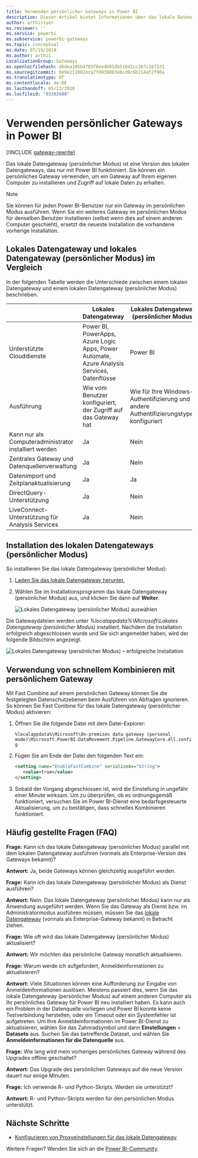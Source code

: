 ```yaml
---
title: Verwenden persönlicher Gateways in Power BI
description: Dieser Artikel bietet Informationen über das lokale Datengateway (persönlicher Modus) für Power BI, die Benutzer zum Herstellen einer Verbindung mit lokalen Daten verwenden können.
author: arthiriyer
ms.reviewer: ''
ms.service: powerbi
ms.subservice: powerbi-gateways
ms.topic: conceptual
ms.date: 07/15/2019
ms.author: arthii
LocalizationGroup: Gateways
ms.openlocfilehash: d6dea105b4703f6ee4b01db516d2cc387c167331
ms.sourcegitcommit: 0e9e211082eca7fd939803e0cd9c6b114af2f90a
ms.translationtype: HT
ms.contentlocale: de-DE
ms.lasthandoff: 05/13/2020
ms.locfileid: "83302688"
---
```

# <a name="use-personal-gateways-in-power-bi"></a>Verwenden persönlicher Gateways in Power BI

[!INCLUDE [gateway-rewrite](../includes/gateway-rewrite.md)]

Das lokale Datengateway (persönlicher Modus) ist eine Version des lokalen Datengateways, das nur mit Power BI funktioniert. Sie können ein persönliches Gateway verwenden, um ein Gateway auf Ihrem eigenen Computer zu installieren und Zugriff auf lokale Daten zu erhalten.

> [!NOTE]
> Sie können für jeden Power BI-Benutzer nur ein Gateway im persönlichen Modus ausführen. Wenn Sie ein weiteres Gateway im persönlichen Modus für denselben Benutzer installieren (selbst wenn dies auf einem anderen Computer geschieht), ersetzt die neueste Installation die vorhandene vorherige Installation.

## <a name="on-premises-data-gateway-vs-on-premises-data-gateway-personal-mode"></a>Lokales Datengateway und lokales Datengateway (persönlicher Modus) im Vergleich

In der folgenden Tabelle werden die Unterschiede zwischen einem lokalen Datengateway und einem lokalen Datengateway (persönlicher Modus) beschrieben.

|   |Lokales Datengateway | Lokales Datengateway (persönlicher Modus) |
| ---- | ---- | ---- |
|Unterstützte Clouddienste |Power BI, PowerApps, Azure Logic Apps, Power Automate, Azure Analysis Services, Datenflüsse |Power BI |
|Ausführung |Wie vom Benutzer konfiguriert, der Zugriff auf das Gateway hat |Wie für Ihre Windows-Authentifizierung und andere Authentifizierungstypen konfiguriert |
|Kann nur als Computeradministrator installiert werden |Ja |Nein |
|Zentrales Gateway und Datenquellenverwaltung |Ja |Nein |
|Datenimport und Zeitplanaktualisierung |Ja |Ja |
|DirectQuery-Unterstützung |Ja |Nein |
|LiveConnect-Unterstützung für Analysis Services |Ja |Nein |

## <a name="install-the-on-premises-data-gateway-personal-mode"></a>Installation des lokalen Datengateways (persönlicher Modus)

So installieren Sie das lokale Datengateway (persönlicher Modus):

1. [Laden Sie das lokale Datengateway herunter.](https://go.microsoft.com/fwlink/?LinkId=820925&clcid=0x409)

2. Wählen Sie im Installationsprogramm das lokale Datengateway (persönlicher Modus) aus, und klicken Sie dann auf **Weiter**.

   ![Lokales Datengateway (persönlicher Modus) auswählen](media/service-gateway-personal-mode/personal-gateway-select.png)

Die Gatewaydateien werden unter _%localappdata%\Microsoft\Lokales Datengateway (persönlicher Modus)_  installiert. Nachdem die Installation erfolgreich abgeschlossen wurde und Sie sich angemeldet haben, wird der folgende Bildschirm angezeigt.

![Lokales Datengateway (persönlicher Modus) – erfolgreiche Installation](media/service-gateway-personal-mode/personal-gateway-complete.png)

## <a name="use-fast-combine-with-the-personal-gateway"></a>Verwendung von schnellem Kombinieren mit persönlichem Gateway

Mit Fast Combine auf einem persönlichen Gateway können Sie die festgelegten Datenschutzebenen beim Ausführen von Abfragen ignorieren. So können Sie Fast Combine für das lokale Datengateway (persönlicher Modus) aktivieren:

1. Öffnen Sie die folgende Datei mit dem Datei-Explorer:

   `%localappdata%\Microsoft\On-premises data gateway (personal mode)\Microsoft.PowerBI.DataMovement.Pipeline.GatewayCore.dll.config`

2. Fügen Sie am Ende der Datei den folgenden Text ein:

    ```xml
    <setting name="EnableFastCombine" serializeAs="String">
       <value>true</value>
    </setting>
    ```

3. Sobald der Vorgang abgeschlossen ist, wird die Einstellung in ungefähr einer Minute wirksam. Um zu überprüfen, ob es ordnungsgemäß funktioniert, versuchen Sie im Power BI-Dienst eine bedarfsgesteuerte Aktualisierung, um zu bestätigen, dass schnelles Kombinieren funktioniert.

## <a name="frequently-asked-questions-faq"></a>Häufig gestellte Fragen (FAQ)

**Frage:** Kann ich das lokale Datengateway (persönlicher Modus) parallel mit dem lokalen Datengateway ausführen (vormals als Enterprise-Version des Gateways bekannt)?
  
**Antwort:** Ja, beide Gateways können gleichzeitig ausgeführt werden.

**Frage:** Kann ich das lokale Datengateway (persönlicher Modus) als Dienst ausführen?
  
**Antwort:** Nein. Das lokale Datengateway (persönlicher Modus) kann nur als Anwendung ausgeführt werden. Wenn Sie das Gateway als Dienst bzw. im Administratormodus ausführen müssen, müssen Sie das [lokale Datengateway](/data-integration/gateway/service-gateway-onprem) (vormals als Enterprise-Gateway bekannt) in Betracht ziehen.

**Frage:** Wie oft wird das lokale Datengateway (persönlicher Modus) aktualisiert?
  
**Antwort:** Wir möchten das persönliche Gateway monatlich aktualisieren.

**Frage:** Warum werde ich aufgefordert, Anmeldeinformationen zu aktualisieren?
  
**Antwort:** Viele Situationen können eine Aufforderung zur Eingabe von Anmeldeinformationen auslösen. Meistens passiert dies, wenn Sie das lokale Datengateway (persönlicher Modus) auf einem anderen Computer als Ihr persönliches Gateway für Power BI neu installiert haben. Es kann auch ein Problem in der Datenquelle vorliegen und Power BI konnte keine Testverbindung herstellen, oder ein Timeout oder ein Systemfehler ist aufgetreten. Um Ihre Anmeldeinformationen im Power BI-Dienst zu aktualisieren, wählen Sie das Zahnradsymbol und dann **Einstellungen** > **Datasets** aus. Suchen Sie das betreffende Dataset, und wählen Sie **Anmeldeinformationen für die Datenquelle** aus.

**Frage:** Wie lang wird mein vorheriges persönliches Gateway während des Upgrades offline geschaltet?
  
**Antwort:** Das Upgrade des persönlichen Gateways auf die neue Version dauert nur einige Minuten.

**Frage:** Ich verwende R- und Python-Skripts. Werden sie unterstützt?
  
**Antwort:** R- und Python-Skripts werden für den persönlichen Modus unterstützt.

## <a name="next-steps"></a>Nächste Schritte

* [Konfigurieren von Proxyeinstellungen für das lokale Datengateway](/data-integration/gateway/service-gateway-proxy)  

Weitere Fragen? Wenden Sie sich an die [Power BI-Community](https://community.powerbi.com/).
